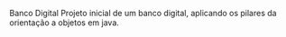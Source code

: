 Banco Digital
Projeto inicial de um banco digital, aplicando os pilares da orientação a objetos em java.
